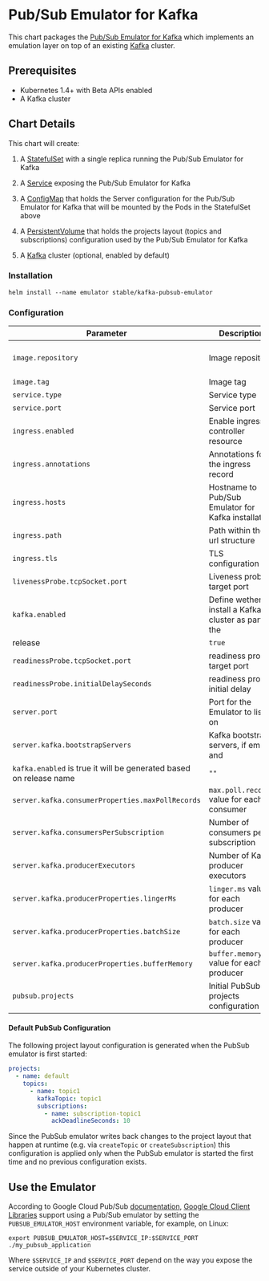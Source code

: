 # Pub/Sub Emulator for Kafka

This chart packages the [Pub/Sub Emulator for Kafka](https://github.com/GoogleCloudPlatform/kafka-pubsub-emulator) which implements an emulation layer on top of an existing [Kafka](https://kafka.apache.org/) cluster.

## Prerequisites

* Kubernetes 1.4+ with Beta APIs enabled
* A Kafka cluster

## Chart Details

This chart will create:

1. A [StatefulSet](https://kubernetes.io/docs/concepts/workloads/controllers/statefulset/) with a single replica running the Pub/Sub Emulator for Kafka

2. A [Service](https://kubernetes.io/docs/concepts/services-networking/service/) exposing the Pub/Sub Emulator for Kafka

3. A [ConfigMap](https://kubernetes.io/docs/tutorials/configuration/) that holds the Server configuration for the Pub/Sub Emulator for Kafka that will be mounted by the Pods in the StatefulSet above

4. A [PersistentVolume](https://kubernetes.io/docs/concepts/storage/persistent-volumes/) that holds the projects layout (topics and subscriptions) configuration used by the Pub/Sub Emulator for Kafka

4. A [Kafka](https://github.com/helm/charts/tree/master/incubator/kafka) cluster (optional, enabled by default)

### Installation

```shell
helm install --name emulator stable/kafka-pubsub-emulator
```

### Configuration

|Parameter|Description|Default|
| - | - | - |
| `image.repository` | Image repository | `us.gcr.io/kafka-pubsub-emulator/kafka-pubsub-emulator`
| `image.tag` | Image tag | `0.1.0`
| `service.type` | Service type | `LoadBalancer`
| `service.port` | Service port | `80`
| `ingress.enabled` | Enable ingress controller resource | `false`
| `ingress.annotations` | Annotations for the ingress record | `[]`
| `ingress.hosts` | Hostname to Pub/Sub Emulator for Kafka installation | `[emulator.local]`
| `ingress.path` | Path within the url structure | `/`
| `ingress.tls ` | TLS configuration | `[]`
| `livenessProbe.tcpSocket.port`| Liveness probe target port | `8080`
| `kafka.enabled`| Define wether to install a Kafka cluster as part of the
release | `true`
| `readinessProbe.tcpSocket.port`| readiness probe target port | `8080`
| `readinessProbe.initialDelaySeconds`| readiness probe initial delay | `5`
| `server.port` | Port for the Emulator to listen on | `8080`
| `server.kafka.bootstrapServers` | Kafka bootstrap servers, if empty and
`kafka.enabled` is true it will be generated based on release name | `""`
| `server.kafka.consumerProperties.maxPollRecords` | `max.poll.records` value for each consumer | `1000`
| `server.kafka.consumersPerSubscription` | Number of consumers per subscription | `4`
| `server.kafka.producerExecutors` | Number of Kafka producer executors | `4`
| `server.kafka.producerProperties.lingerMs` | `linger.ms` value for each producer | `200`
| `server.kafka.producerProperties.batchSize` | `batch.size` value for each producer | `1000`
| `server.kafka.producerProperties.bufferMemory` | `buffer.memory` value for each producer | `32000000`
| `pubsub.projects` | Initial PubSub projects configuration | [Default PubSub Configuration](#markdown-header-default-pubsub-configuration)

#### Default PubSub Configuration
The following project layout configuration is generated when the PubSub emulator is first started:

```yaml
projects:
  - name: default
    topics:
      - name: topic1
        kafkaTopic: topic1
        subscriptions:
          - name: subscription-topic1
            ackDeadlineSeconds: 10
```

Since the PubSub emulator writes back changes to the project layout that happen at runtime (e.g. via `createTopic` or `createSubscription`) this configuration is applied only when the PubSub emulator is started the first time and no previous configuration exists.

## Use the Emulator

According to Google Cloud Pub/Sub
[documentation](https://cloud.google.com/pubsub/docs/emulator), [Google Cloud Client Libraries](https://cloud.google.com/pubsub/docs/reference/libraries#gcloud-libraries) support using a Pub/Sub emulator by setting the `PUBSUB_EMULATOR_HOST` environment variable, for example, on Linux:

```shell
export PUBSUB_EMULATOR_HOST=$SERVICE_IP:$SERVICE_PORT
./my_pubsub_application
```

Where `$SERVICE_IP` and `$SERVICE_PORT` depend on the way you expose the
service outside of your Kubernetes cluster.
